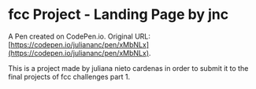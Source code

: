 # fcc Project - Landing Page by jnc

A Pen created on CodePen.io. Original URL: [https://codepen.io/juliananc/pen/xMbNLx](https://codepen.io/juliananc/pen/xMbNLx).

This is a project made by juliana nieto cardenas in order to submit it to the final projects of fcc challenges part 1.